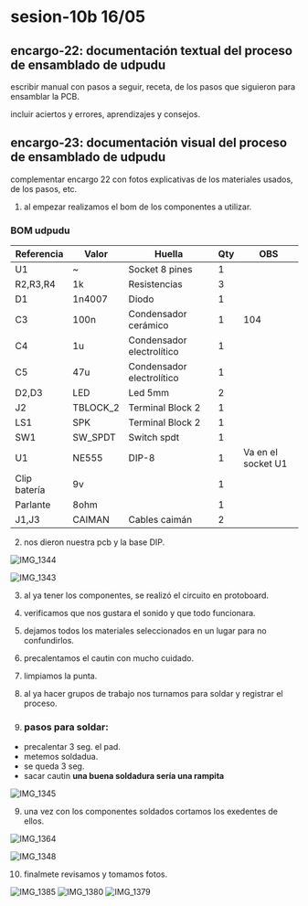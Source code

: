 # sesion-10b 16/05

## encargo-22: documentación textual del proceso de ensamblado de udpudu

escribir manual con pasos a seguir, receta, de los pasos que siguieron para ensamblar la PCB.

incluir aciertos y errores, aprendizajes y consejos.

## encargo-23: documentación visual del proceso de ensamblado de udpudu

complementar encargo 22 con fotos explicativas de los materiales usados, de los pasos, etc.

1. al empezar realizamos el bom de los componentes a utilizar.
   
### BOM udpudu

|Referencia  |Valor   |Huella                   |Qty|OBS               |
|------------|--------|-------------------------|---|------------------|
|U1          |~       |Socket 8 pines           |1  |                  |
|R2,R3,R4    |1k      |Resistencias             |3  |                  |
|D1          |1n4007  |Diodo                    |1  |                  |
|C3          |100n    |Condensador cerámico     |1  |104               |
|C4          |1u      |Condensador electrolítico|1  |                  |
|C5          |47u     |Condensador electrolítico|1  |                  |
|D2,D3       |LED     |Led 5mm                  |2  |                  |
|J2          |TBLOCK_2|Terminal Block 2         |1  |                  |
|LS1         |SPK     |Terminal Block 2         |1  |                  |
|SW1         |SW_SPDT |Switch spdt              |1  |                  |
|U1          |NE555   |DIP-8                    |1  |Va en el socket U1|
|Clip batería|9v      |                         |1  |                  |
|Parlante    |8ohm    |                         |1  |                  |
|J1,J3       |CAIMAN  |Cables caimán            |2  |                  |

2. nos dieron nuestra pcb y la base DIP.
   
![IMG_1344](https://github.com/user-attachments/assets/96dc83b1-abc6-4f26-8efe-8ca5497d03a3)

![IMG_1343](https://github.com/user-attachments/assets/bb8634a9-f552-4c7b-9bae-708226550f33)

3. al ya tener los componentes, se realizó el circuito en protoboard.
4. verificamos que nos gustara el sonido y que todo funcionara.
5. dejamos todos los materiales seleccionados en un lugar para no confundirlos.
7. precalentamos el cautin con mucho cuidado.
6. limpiamos la punta.
7. al ya hacer grupos de trabajo nos turnamos para soldar y registrar el proceso.
   
8. ### pasos para soldar:
- precalentar 3 seg. el pad.
- metemos soldadua.
- se queda 3 seg.
- sacar cautin
**una buena soldadura sería una rampita**

![IMG_1345](https://github.com/user-attachments/assets/92ffd283-d1d8-4da7-a239-366c0ef8f575)

9. una vez con los componentes soldados cortamos los exedentes de ellos.

 ![IMG_1364](https://github.com/user-attachments/assets/6a3a46b1-6cc8-442d-ab61-876500d84bac)
 
![IMG_1348](https://github.com/user-attachments/assets/26774151-5220-40c9-bdda-faf920cc2533)

10. finalmete revisamos y tomamos fotos.

![IMG_1385](https://github.com/user-attachments/assets/b7839cb7-444f-4632-8b14-816bb4b2edfe)
![IMG_1380](https://github.com/user-attachments/assets/7dd75071-5684-42f6-b380-2627cc7c34fb)
![IMG_1379](https://github.com/user-attachments/assets/1a78f8df-b024-495b-bb94-7236934104c7)
